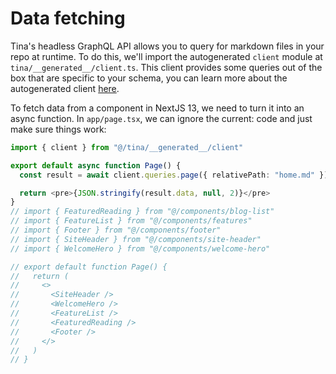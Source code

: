 # Data fetching

Tina's headless GraphQL API allows you to query for markdown files in your repo at runtime. To do this, we'll import
the autogenerated `client` module at `tina/__generated__/client.ts`. This client provides some queries out of the box that are
specific to your schema, you can learn more about the autogenerated client [here](https://tina.io/docs/features/data-fetching/#the-local-filesystem-based-content-api).

To fetch data from a component in NextJS 13, we need to turn it into an async function. In `app/page.tsx`, we can ignore the current:
code and just make sure things work:

```ts
import { client } from "@/tina/__generated__/client"

export default async function Page() {
  const result = await client.queries.page({ relativePath: "home.md" })

  return <pre>{JSON.stringify(result.data, null, 2)}</pre>
}
// import { FeaturedReading } from "@/components/blog-list"
// import { FeatureList } from "@/components/features"
// import { Footer } from "@/components/footer"
// import { SiteHeader } from "@/components/site-header"
// import { WelcomeHero } from "@/components/welcome-hero"

// export default function Page() {
//   return (
//     <>
//       <SiteHeader />
//       <WelcomeHero />
//       <FeatureList />
//       <FeaturedReading />
//       <Footer />
//     </>
//   )
// }
```
